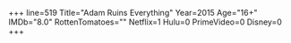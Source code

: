 +++
line=519
Title="Adam Ruins Everything"
Year=2015
Age="16+"
IMDb="8.0"
RottenTomatoes=""
Netflix=1
Hulu=0
PrimeVideo=0
Disney=0
+++

